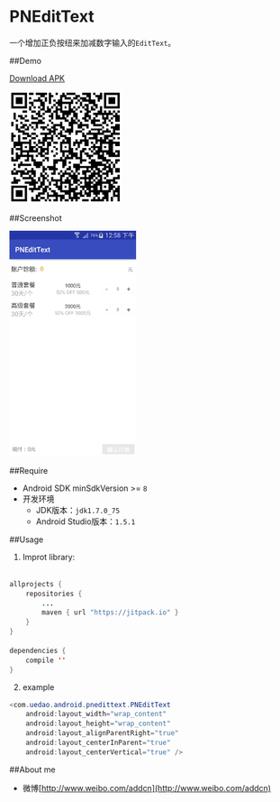 # PNEditText
一个增加正负按纽来加减数字输入的`EditText`。


##Demo

<a href="https://github.com/addcn/PNEditText/raw/master/docs/apk/pnedittext.latest.apk" title="Download PNEditText">Download APK</a>

<img src="https://raw.githubusercontent.com/addcn/PNEditText/master/docs/screenshot/qrcode.png"  width="200" heigit="200" alt="Download PNEditText"/></p>

##Screenshot

<img src="https://raw.githubusercontent.com/addcn/PNEditText/master/docs/screenshot/pnedittext.gif"  width="225" heigit="400" alt="PNEditText"/></p>


##Require 
- Android SDK minSdkVersion >= `8`
- 开发环境
    - JDK版本：`jdk1.7.0_75`
    - Android Studio版本：`1.5.1`



##Usage
1. Improt library:

```java

allprojects {
    repositories {
        ...
        maven { url "https://jitpack.io" }
    }
}

dependencies {
    compile ''
}
```

2. example 

```java
<com.uedao.android.pnedittext.PNEditText
    android:layout_width="wrap_content"
    android:layout_height="wrap_content"
    android:layout_alignParentRight="true"
    android:layout_centerInParent="true"
    android:layout_centerVertical="true" />
```


##About me

- 微博[http://www.weibo.com/addcn](http://www.weibo.com/addcn)




